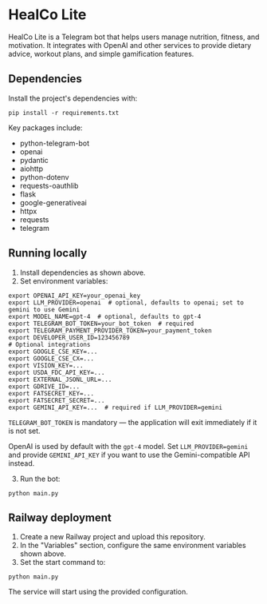 # HealCo Lite

HealCo Lite is a Telegram bot that helps users manage nutrition, fitness, and motivation. It integrates with OpenAI and other services to provide dietary advice, workout plans, and simple gamification features.

## Dependencies

Install the project's dependencies with:

```
pip install -r requirements.txt
```

Key packages include:

- python-telegram-bot
- openai
- pydantic
- aiohttp
- python-dotenv
- requests-oauthlib
- flask
- google-generativeai
- httpx
- requests
- telegram

## Running locally

1. Install dependencies as shown above.
2. Set environment variables:

```
export OPENAI_API_KEY=your_openai_key
export LLM_PROVIDER=openai  # optional, defaults to openai; set to gemini to use Gemini
export MODEL_NAME=gpt-4  # optional, defaults to gpt-4
export TELEGRAM_BOT_TOKEN=your_bot_token  # required
export TELEGRAM_PAYMENT_PROVIDER_TOKEN=your_payment_token
export DEVELOPER_USER_ID=123456789
# Optional integrations
export GOOGLE_CSE_KEY=...
export GOOGLE_CSE_CX=...
export VISION_KEY=...
export USDA_FDC_API_KEY=...
export EXTERNAL_JSONL_URL=...
export GDRIVE_ID=...
export FATSECRET_KEY=...
export FATSECRET_SECRET=...
export GEMINI_API_KEY=...  # required if LLM_PROVIDER=gemini
```

`TELEGRAM_BOT_TOKEN` is mandatory — the application will exit immediately if it is not set.

OpenAI is used by default with the `gpt-4` model. Set `LLM_PROVIDER=gemini` and provide `GEMINI_API_KEY`
if you want to use the Gemini-compatible API instead.

3. Run the bot:

```
python main.py
```

## Railway deployment

1. Create a new Railway project and upload this repository.
2. In the "Variables" section, configure the same environment variables shown above.
3. Set the start command to:

```
python main.py
```

The service will start using the provided configuration.

